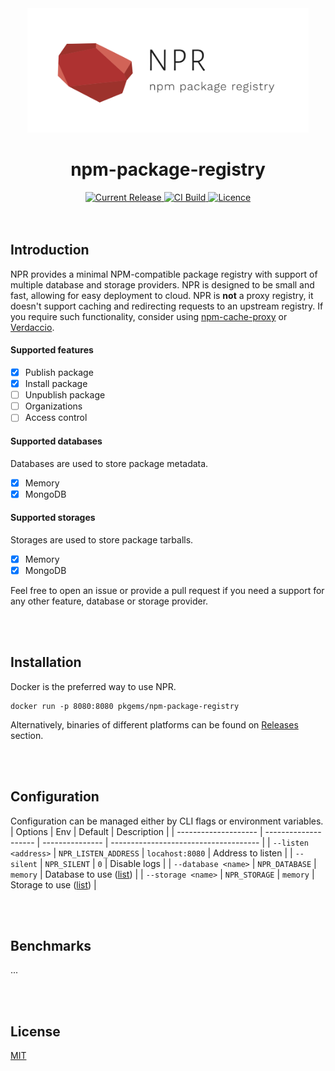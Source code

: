 <div align="center">
  <img width="450" src="./logo.png"> 

  <h1>npm-package-registry</h1>

  <a href="https://hub.docker.com/r/pkgems/npm-package-registry/tags">
    <img src="https://img.shields.io/github/release/pkgems/npm-package-registry.svg" alt="Current Release" />
  </a>
  <a href="https://hub.docker.com/r/pkgems/npm-package-registry/builds">
    <img src="https://img.shields.io/docker/cloud/build/pkgems/npm-package-registry.svg" alt="CI Build">
  </a>
  <a href="https://github.com/pkgems/npm-package-registry/blob/master/license">
    <img src="https://img.shields.io/github/license/pkgems/npm-package-registry.svg" alt="Licence">
  </a>
</div>


<br />
<br />


## Introduction
NPR provides a minimal NPM-compatible package registry with support of multiple database and storage providers. NPR is designed to be small and fast, allowing for easy deployment to cloud. NPR is **not** a proxy registry, it doesn't support caching and redirecting requests to an upstream registry. If you require such functionality, consider using [npm-cache-proxy](https://github.com/pkgems/npm-cache-proxy) or [Verdaccio](https://github.com/verdaccio/verdaccio).

#### Supported features
- [x] Publish package
- [x] Install package
- [ ] Unpublish package
- [ ] Organizations
- [ ] Access control

#### Supported databases
Databases are used to store package metadata.

- [x] Memory
- [x] MongoDB

#### Supported storages
Storages are used to store package tarballs. 

- [x] Memory
- [x] MongoDB

Feel free to open an issue or provide a pull request if you need a support for any other feature, database or storage provider.


<br />
<br />


## Installation
Docker is the preferred way to use NPR.
```
docker run -p 8080:8080 pkgems/npm-package-registry
```

Alternatively, binaries of different platforms can be found on [Releases](./) section.


<br />
<br />


## Configuration
Configuration can be managed either by CLI flags or environment variables.
| Options              | Env                  | Default         | Description                           |
| -------------------- | -------------------- | --------------- | ------------------------------------- |
| `--listen <address>` | `NPR_LISTEN_ADDRESS` | `locahost:8080` | Address to listen                     |
| `--silent`           | `NPR_SILENT`         | `0`             | Disable logs                          |
| `--database <name>`  | `NPR_DATABASE`       | `memory`        | Database to use ([list](./Databases)) |
| `--storage <name>`   | `NPR_STORAGE`        | `memory`        | Storage to use  ([list](./Storages))  |



<br />
<br />


## Benchmarks
...


<br />
<br />


## License
[MIT](./license)
